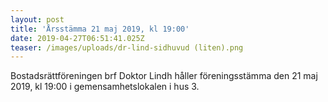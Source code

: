 ```yaml
---
layout: post
title: 'Årsstämma 21 maj 2019, kl 19:00'
date: 2019-04-27T06:51:41.025Z
teaser: /images/uploads/dr-lind-sidhuvud (liten).png
---
```

Bostadsrättföreningen brf Doktor Lindh håller föreningsstämma den 21 maj 2019, kl 19:00 i  gemensamhetslokalen i hus 3.
